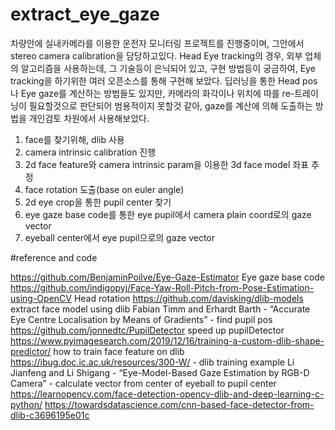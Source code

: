 # extract_eye_gaze
차량안에 실내카메라를 이용한 운전자 모니터링 프로젝트를 진행중이며, 
그안에서 stereo camera calibration을 담당하고있다.
Head Eye tracking의 경우, 외부 업체의 알고리즘을 사용하는데,
그 기술등이 은닉되어 있고, 구현 방법등이 궁금하여, 
Eye tracking을 하기위한 여러 오픈소스를 통해 구현해 보았다.
딥러닝을 통한 Head pos나 Eye gaze를 계산하는 방법들도 있지만,
카메라의 화각이나 위치에 따를 re-트레이닝이 필요할것으로 판단되어
범용적이지 못할것 같아, gaze를 계산에 의해 도출하는 방법을 개인검토 차원에서 사용해보았다. 

1. face를 찾기위해, dlib 사용
2. camera intrinsic calibration 진행
2. 2d face feature와 camera intrinsic param을 이용한 3d face model 좌표 추정  
3. face rotation 도출(base on euler angle)
4. 2d eye crop을 통한 pupil center 찾기
5. eye gaze base code를 통한 eye pupil에서 camera plain coord로의 gaze vector
6. eyeball center에서 eye pupil으로의 gaze vector

#reference and code

https://github.com/BenjaminPoilve/Eye-Gaze-Estimator Eye gaze base code
https://github.com/indigopyj/Face-Yaw-Roll-Pitch-from-Pose-Estimation-using-OpenCV Head rotation
https://github.com/davisking/dlib-models extract face model using dlib
Fabian Timm and Erhardt Barth - “Accurate Eye Centre Localisation by Means of Gradients” - find pupil pos
https://github.com/jonnedtc/PupilDetector speed up pupilDetector
https://www.pyimagesearch.com/2019/12/16/training-a-custom-dlib-shape-predictor/ how to train face feature on dlib
https://ibug.doc.ic.ac.uk/resources/300-W/ - dlib training example
Li Jianfeng and Li Shigang - “Eye-Model-Based Gaze Estimation by RGB-D Camera” -  calculate vector from center of eyeball to pupil center 
https://learnopencv.com/face-detection-opencv-dlib-and-deep-learning-c-python/
https://towardsdatascience.com/cnn-based-face-detector-from-dlib-c3696195e01c


